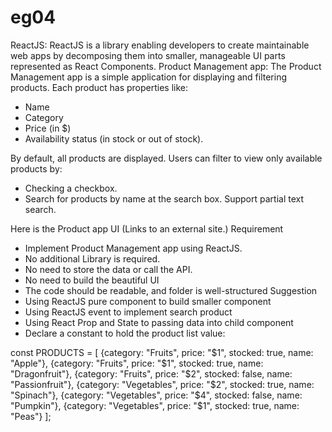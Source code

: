 # eg04
ReactJS:
ReactJS is a library enabling developers to create maintainable web apps by decomposing them into smaller, manageable UI parts represented as React Components.
Product Management app:
The Product Management app is a simple application for displaying and filtering products.
Each product has properties like:
- Name
- Category
- Price (in $)
- Availability status (in stock or out of stock).

By default, all products are displayed. Users can filter to view only available products by:
- Checking a checkbox.
- Search for products by name at the search box. Support partial text search.

Here is the Product app UI (Links to an external site.)
Requirement
- Implement Product Management app using ReactJS.
- No additional Library is required.
- No need to store the data or call the API.
- No need to build the beautiful UI
- The code should be readable, and folder is well-structured
Suggestion
- Using ReactJS pure component to build smaller component
- Using ReactJS event to implement search product
- Using React Prop and State to passing data into child component
- Declare a constant to hold the product list value:

const PRODUCTS = [
{category: "Fruits", price: "$1", stocked: true, name: "Apple"},
{category: "Fruits", price: "$1", stocked: true, name: "Dragonfruit"},
{category: "Fruits", price: "$2", stocked: false, name: "Passionfruit"},
{category: "Vegetables", price: "$2", stocked: true, name: "Spinach"},
{category: "Vegetables", price: "$4", stocked: false, name: "Pumpkin"},
{category: "Vegetables", price: "$1", stocked: true, name: "Peas"}
];